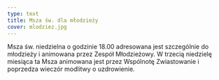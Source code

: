 ```yaml
---
type: text
title: Msza św. dla młodzieży
cover: mlodziez.jpg
---
```


Msza św. niedzielna o godzinie 18.00 adresowana jest szczególnie do młodzieży i animowana przez Zespół Młodzieżowy. W trzecią niedzielę miesiąca ta Msza animowana jest przez Wspólnotę Zwiastowanie i poprzedza wieczór modlitwy o uzdrowienie.
